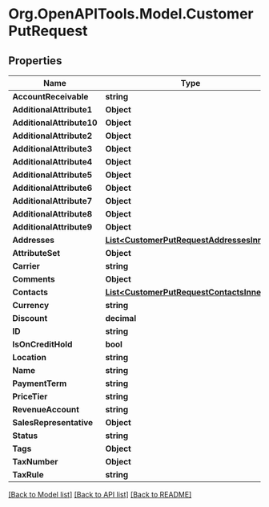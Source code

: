 # Org.OpenAPITools.Model.CustomerPutRequest

## Properties

Name | Type | Description | Notes
------------ | ------------- | ------------- | -------------
**AccountReceivable** | **string** |  | [optional] 
**AdditionalAttribute1** | **Object** |  | [optional] 
**AdditionalAttribute10** | **Object** |  | [optional] 
**AdditionalAttribute2** | **Object** |  | [optional] 
**AdditionalAttribute3** | **Object** |  | [optional] 
**AdditionalAttribute4** | **Object** |  | [optional] 
**AdditionalAttribute5** | **Object** |  | [optional] 
**AdditionalAttribute6** | **Object** |  | [optional] 
**AdditionalAttribute7** | **Object** |  | [optional] 
**AdditionalAttribute8** | **Object** |  | [optional] 
**AdditionalAttribute9** | **Object** |  | [optional] 
**Addresses** | [**List&lt;CustomerPutRequestAddressesInner&gt;**](CustomerPutRequestAddressesInner.md) |  | [optional] 
**AttributeSet** | **Object** |  | [optional] 
**Carrier** | **string** |  | [optional] 
**Comments** | **Object** |  | [optional] 
**Contacts** | [**List&lt;CustomerPutRequestContactsInner&gt;**](CustomerPutRequestContactsInner.md) |  | [optional] 
**Currency** | **string** |  | [optional] 
**Discount** | **decimal** |  | [optional] 
**ID** | **string** |  | [optional] 
**IsOnCreditHold** | **bool** |  | [optional] 
**Location** | **string** |  | [optional] 
**Name** | **string** |  | [optional] 
**PaymentTerm** | **string** |  | [optional] 
**PriceTier** | **string** |  | [optional] 
**RevenueAccount** | **string** |  | [optional] 
**SalesRepresentative** | **Object** |  | [optional] 
**Status** | **string** |  | [optional] 
**Tags** | **Object** |  | [optional] 
**TaxNumber** | **Object** |  | [optional] 
**TaxRule** | **string** |  | [optional] 

[[Back to Model list]](../README.md#documentation-for-models) [[Back to API list]](../README.md#documentation-for-api-endpoints) [[Back to README]](../README.md)

